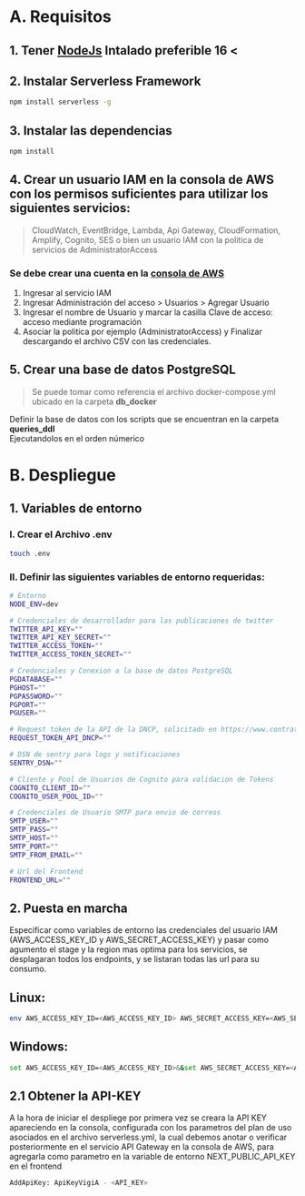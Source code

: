 # A. Requisitos
## 1. Tener [NodeJs](https://nodejs.org/es/) Intalado preferible 16 <

## 2. Instalar Serverless Framework
```sh
npm install serverless -g
```
## 3. Instalar las dependencias
```sh
npm install 
```
## 4. Crear un usuario IAM en la consola de AWS con los permisos suficientes para utilizar los siguientes servicios:
> CloudWatch, EventBridge, Lambda, Api Gateway, CloudFormation, Amplify, Cognito, SES o bien un usuario IAM con la politica de servicios de AdministratorAccess

### Se debe crear una cuenta en la [consola de AWS](https://aws.amazon.com/es/)

1. Ingresar al servicio IAM
2. Ingresar Administración del acceso > Usuarios > Agregar Usuario
3. Ingresar el nombre de Usuario y marcar la casilla Clave de acceso: acceso mediante programación
4. Asociar la politica por ejemplo  (AdministratorAccess) y Finalizar descargando el archivo CSV con las credenciales.

## 5. Crear una base de datos PostgreSQL
> Se puede  tomar como referencia  el archivo docker-compose.yml ubicado en la carpeta **db_docker**

Definir la base de datos con los scripts que se encuentran en la carpeta **queries_ddl**  
Ejecutandolos en el orden númerico

# B. Despliegue

## 1. Variables de entorno
### I. Crear el Archivo .env 
```sh
touch .env
```
### II. Definir las siguientes variables de entorno requeridas:
```sh
# Entorno
NODE_ENV=dev

# Credenciales de desarrollador para las publicaciones de twitter
TWITTER_API_KEY=""
TWITTER_API_KEY_SECRET=""
TWITTER_ACCESS_TOKEN=""
TWITTER_ACCESS_TOKEN_SECRET=""

# Credenciales y Conexion a la base de datos PostgreSQL
PGDATABASE=""
PGHOST=""
PGPASSWORD=""
PGPORT=""
PGUSER=""

# Request token de la API de la DNCP, solicitado en https://www.contrataciones.gov.py/datos/adm/signup
REQUEST_TOKEN_API_DNCP=""

# DSN de sentry para logs y notificaciones
SENTRY_DSN=""

# Cliente y Pool de Usuarios de Cognito para validacion de Tokens
COGNITO_CLIENT_ID=""
COGNITO_USER_POOL_ID=""

# Credenciales de Usuario SMTP para envio de correos
SMTP_USER=""
SMTP_PASS=""
SMTP_HOST=""
SMTP_PORT=""
SMTP_FROM_EMAIL=""

# Url del Frontend
FRONTEND_URL=""
```

## 2. Puesta en marcha
Especificar como variables de entorno las credenciales del usuario IAM (AWS_ACCESS_KEY_ID y AWS_SECRET_ACCESS_KEY) y pasar como agumento el stage y la region mas optima para los servicios, se desplagaran todos los endpoints, y se listaran todas las url para su consumo.
## Linux:
```sh
env AWS_ACCESS_KEY_ID=<AWS_ACCESS_KEY_ID> AWS_SECRET_ACCESS_KEY=<AWS_SECRET_ACCESS_KEY> sls deploy --stage dev --region sa-east-1
```

## Windows:
```sh
set AWS_ACCESS_KEY_ID=<AWS_ACCESS_KEY_ID>&&set AWS_SECRET_ACCESS_KEY=<AWS_SECRET_ACCESS_KEY>&& sls deploy --stage dev --region sa-east-1
```

## 2.1 Obtener la API-KEY
A la hora de iniciar el despliege por primera vez se creara la API KEY apareciendo en la consola, configurada con los parametros del plan de uso asociados en el archivo serverless.yml, la cual debemos anotar o verificar posteriormente en el servicio API Gateway en la consola de AWS, para agregarla como parametro en la variable de entorno NEXT_PUBLIC_API_KEY en el frontend

```sh
AddApiKey: ApiKeyVigiA - <API_KEY>
```


